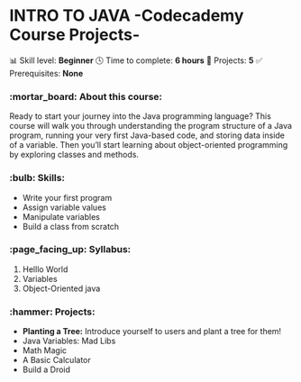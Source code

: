<h1>INTRO TO JAVA -Codecademy Course Projects-</h1>

:bar_chart: Skill level: <b>Beginner</b>
:clock4: Time to complete: <b>6 hours</b>
:wrench: Projects: <b>5</b>
:white_check_mark: Prerequisites: <b>None</b>
<br>
<h3>:mortar_board: About this course:</h3>
Ready to start your journey into the Java programming language? This course will walk you through understanding the program structure of a Java program, running your very first Java-based code, and storing data inside of a variable. Then you’ll start learning about object-oriented programming by exploring classes and methods.
<br>
<h3>:bulb: Skills:</h3>
<ul>
  <li>Write your first program</li>
  <li>Assign variable values</li>
  <li>Manipulate variables</li>
  <li>Build a class from scratch</li>
</ul>
<h3>:page_facing_up: Syllabus:</h3>
<ol>
  <li>Helllo World</li>
  <li>Variables</li>
  <li>Object-Oriented java</li>
  </ol>
  <h3>:hammer: Projects:</h3>
<ul>
  <li><b>Planting a Tree:</b> Introduce yourself to users and plant a tree for them!</li>
  <li>Java Variables: Mad Libs</li>
  <li>Math Magic</li>
  <li>A Basic Calculator</li>
  <li>Build a Droid</li>
</ul>
 

